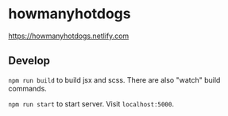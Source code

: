 # howmanyhotdogs

https://howmanyhotdogs.netlify.com

## Develop

`npm run build` to build jsx and scss. There are also "watch" build commands.

`npm run start` to start server. Visit `localhost:5000`.